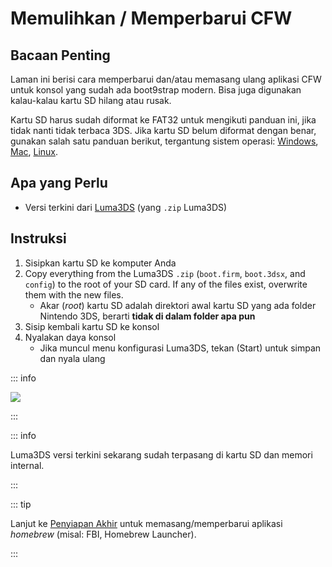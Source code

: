 # Memulihkan / Memperbarui CFW

## Bacaan Penting

Laman ini berisi cara memperbarui dan/atau memasang ulang aplikasi CFW untuk konsol yang sudah ada boot9strap modern. Bisa juga digunakan kalau-kalau kartu SD hilang atau rusak.

Kartu SD harus sudah diformat ke FAT32 untuk mengikuti panduan ini, jika tidak nanti tidak terbaca 3DS. Jika kartu SD belum diformat dengan benar, gunakan salah satu panduan berikut, tergantung sistem operasi: [Windows](formatting-sd-\(windows\)), [Mac](formatting-sd-\(mac\)), [Linux](formatting-sd-\(linux\)).

## Apa yang Perlu

- Versi terkini dari [Luma3DS](https://github.com/LumaTeam/Luma3DS/releases/latest) (yang `.zip` Luma3DS)

## Instruksi

1. Sisipkan kartu SD ke komputer Anda
2. Copy everything from the Luma3DS `.zip` (`boot.firm`, `boot.3dsx`, and `config`) to the root of your SD card. If any of the files exist, overwrite them with the new files.
    - Akar (_root_) kartu SD adalah direktori awal kartu SD yang ada folder Nintendo 3DS, berarti **tidak di dalam folder apa pun**
3. Sisip kembali kartu SD ke konsol
4. Nyalakan daya konsol
    - Jika muncul menu konfigurasi Luma3DS, tekan (Start) untuk simpan dan nyala ulang

::: info

![](/images/screenshots/restoringcfw-root-layout.png)

:::

::: info

Luma3DS versi terkini sekarang sudah terpasang di kartu SD dan memori internal.

:::

::: tip

Lanjut ke [Penyiapan Akhir](finalizing-setup) untuk memasang/memperbarui aplikasi _homebrew_ (misal: FBI, Homebrew Launcher).

:::
